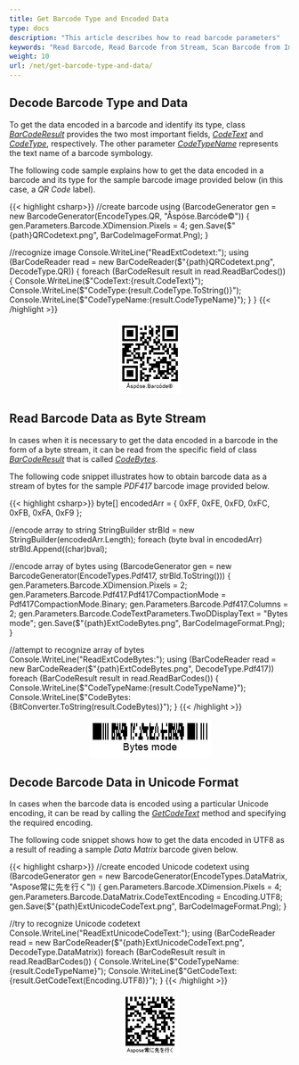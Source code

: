 ```yaml
---
title: Get Barcode Type and Encoded Data
type: docs
description: "This article describes how to read barcode parameters"
keywords: "Read Barcode, Read Barcode from Stream, Scan Barcode from Image, Many Barcodes in One Image, Read PDF417 Barcode, Read PDF417 Metadata, Read Qr Code, Read QR Code Metadata, QR Code Structured Append, Aspose.BarCode, Read Barcode C#"
weight: 10
url: /net/get-barcode-type-and-data/
---
```

  
## **Decode Barcode Type and Data**
To get the data encoded in a barcode and identify its type, class [*BarCodeResult*](https://reference.aspose.com/barcode/net/aspose.barcode.barcoderecognition/barcoderesult) provides the two most important fields, [*CodeText*](https://reference.aspose.com/barcode/net/aspose.barcode.barcoderecognition/barcoderesult/properties/codetext) and [*CodeType*](https://reference.aspose.com/barcode/net/aspose.barcode.barcoderecognition/barcoderesult/properties/codetype), respectively. The other parameter [*CodeTypeName*](https://reference.aspose.com/barcode/net/aspose.barcode.barcoderecognition/barcoderesult/properties/codetypename) represents the text name of a barcode symbology.
  
The following code sample explains how to get the data encoded in a barcode and its type for the sample barcode image provided below (in this case, a *QR Code* label).
 
{{< highlight csharp>}}
//create barcode
using (BarcodeGenerator gen = new BarcodeGenerator(EncodeTypes.QR, "Åspóse.Barcóde©"))
{
    gen.Parameters.Barcode.XDimension.Pixels = 4;
    gen.Save($"{path}QRCodetext.png", BarCodeImageFormat.Png);
}

//recognize image
Console.WriteLine("ReadExtCodetext:");
using (BarCodeReader read = new BarCodeReader($"{path}QRCodetext.png", DecodeType.QR))
{
    foreach (BarCodeResult result in read.ReadBarCodes())
    {
        Console.WriteLine($"CodeText:{result.CodeText}");
        Console.WriteLine($"CodeType:{result.CodeType.ToString()}");
        Console.WriteLine($"CodeTypeName:{result.CodeTypeName}");
    }
}
{{< /highlight >}}

<p align="center"><img src="qrcodetext.png"></p> 
  
## **Read Barcode Data as Byte Stream**
In cases when it is necessary to get the data encoded in a barcode in the form of a byte stream, it can be read from the specific field of class [*BarCodeResult*](https://reference.aspose.com/barcode/net/aspose.barcode.barcoderecognition/barcoderesult) that is called [*CodeBytes*](https://reference.aspose.com/barcode/net/aspose.barcode.barcoderecognition/barcoderesult/properties/codebytes).  
  
The following code snippet illustrates how to obtain barcode data as a stream of bytes for the sample *PDF417* barcode image provided below.  
   
{{< highlight csharp>}}
byte[] encodedArr = { 0xFF, 0xFE, 0xFD, 0xFC, 0xFB, 0xFA, 0xF9 };

//encode array to string
StringBuilder strBld = new StringBuilder(encodedArr.Length);
foreach (byte bval in encodedArr)
    strBld.Append((char)bval);

//encode array of bytes
using (BarcodeGenerator gen = new BarcodeGenerator(EncodeTypes.Pdf417, strBld.ToString()))
{
    gen.Parameters.Barcode.XDimension.Pixels = 2;
    gen.Parameters.Barcode.Pdf417.Pdf417CompactionMode = Pdf417CompactionMode.Binary;
    gen.Parameters.Barcode.Pdf417.Columns = 2;
    gen.Parameters.Barcode.CodeTextParameters.TwoDDisplayText = "Bytes mode";
    gen.Save($"{path}ExtCodeBytes.png", BarCodeImageFormat.Png);
}

//attempt to recognize array of bytes
Console.WriteLine("ReadExtCodeBytes:");
using (BarCodeReader read = new BarCodeReader($"{path}ExtCodeBytes.png", DecodeType.Pdf417))
    foreach (BarCodeResult result in read.ReadBarCodes())
    {
        Console.WriteLine($"CodeTypeName:{result.CodeTypeName}");
        Console.WriteLine($"CodeBytes:{BitConverter.ToString(result.CodeBytes)}");
    }
{{< /highlight >}}

<p align="center"><img src="extcodebytes.png"></p>

## **Decode Barcode Data in Unicode Format**
In cases when the barcode data is encoded using a particular Unicode encoding, it can be read by calling the [*GetCodeText*](https://reference.aspose.com/barcode/net/aspose.barcode.barcoderecognition/barcoderesult/methods/getcodetext) method and specifying the required encoding.  
  
The following code snippet shows how to get the data encoded in UTF8 as a result of reading a sample *Data Matrix* barcode given below.
   
{{< highlight csharp>}}
//create encoded Unicode codetext
using (BarcodeGenerator gen = new BarcodeGenerator(EncodeTypes.DataMatrix, "Aspose常に先を行く"))
{
    gen.Parameters.Barcode.XDimension.Pixels = 4;
    gen.Parameters.Barcode.DataMatrix.CodeTextEncoding = Encoding.UTF8;
    gen.Save($"{path}ExtUnicodeCodeText.png", BarCodeImageFormat.Png);
}

//try to recognize Unicode codetext
Console.WriteLine("ReadExtUnicodeCodeText:");
using (BarCodeReader read = new BarCodeReader($"{path}ExtUnicodeCodeText.png", DecodeType.DataMatrix))
    foreach (BarCodeResult result in read.ReadBarCodes())
    {
        Console.WriteLine($"CodeTypeName:{result.CodeTypeName}");
        Console.WriteLine($"GetCodeText:{result.GetCodeText(Encoding.UTF8)}");
    }
{{< /highlight >}}

<p align="center"><img src="extunicodecodetext.png"></p>
   
  
